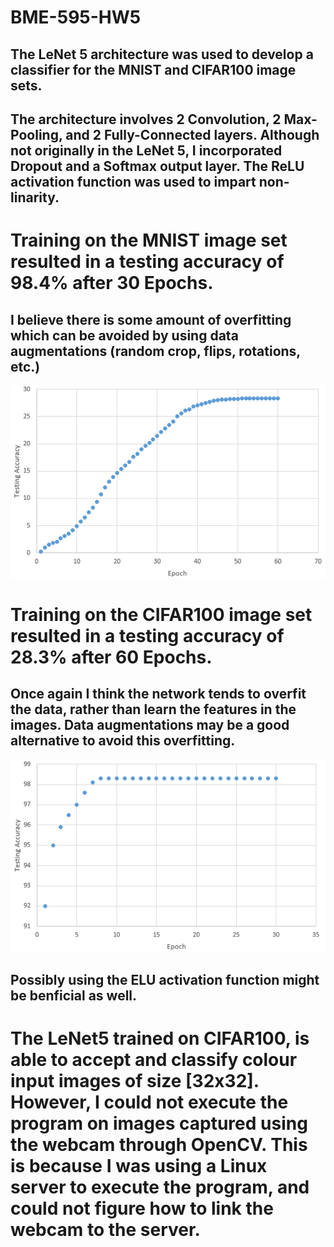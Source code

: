 # BME-595-HW5
## The LeNet 5 architecture was used to develop a classifier for the MNIST and CIFAR100 image sets. 
## The architecture involves 2 Convolution, 2 Max-Pooling, and 2 Fully-Connected layers. Although not originally in the LeNet 5, I incorporated Dropout and a Softmax output layer. The ReLU activation function was used to impart non-linarity.

# Training on the MNIST image set resulted in a testing accuracy of 98.4% after 30 Epochs.
## I believe there is some amount of overfitting which can be avoided by using data augmentations (random crop, flips, rotations, etc.)
![alt text](https://github.com/ssk1991/BME-595-HW5/blob/master/Images/Lenet5%20CIFAR100.PNG)


# Training on the CIFAR100 image set resulted in a testing accuracy of 28.3% after 60 Epochs.
## Once again I think the network tends to overfit the data, rather than learn the features in the images. Data augmentations may be a good alternative to avoid this overfitting. 
![alt text](https://github.com/ssk1991/BME-595-HW5/blob/master/Images/lenet%20MNIST.PNG)


## Possibly using the ELU activation function might be benficial as well.

# The LeNet5 trained on CIFAR100, is able to accept and classify colour input images of size [32x32]. However, I could not execute the program on images captured using the webcam through OpenCV. This is because I was using a Linux server to execute the program, and could not figure how to link the webcam to the server.
